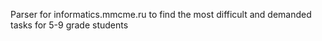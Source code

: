Parser for informatics.mmcme.ru to find the most difficult and demanded tasks for 5-9 grade students
